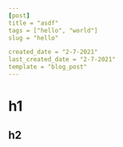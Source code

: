 ```yaml
---
[post]
title = "asdf"
tags = ["hello", "world"]
slug = "hello"

created_date = "2-7-2021"
last_created_date = "2-7-2021"
template = "blog_post"
---
```


# h1

## h2
